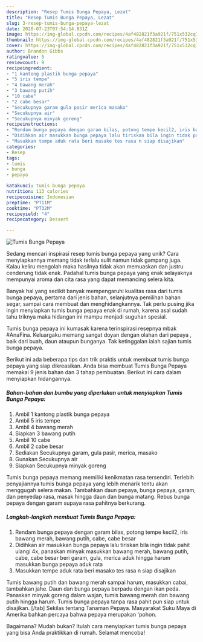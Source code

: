 ```yaml
---
description: "Resep Tumis Bunga Pepaya, Lezat"
title: "Resep Tumis Bunga Pepaya, Lezat"
slug: 3-resep-tumis-bunga-pepaya-lezat
date: 2020-07-23T07:54:14.831Z
image: https://img-global.cpcdn.com/recipes/4af482821f3a921f/751x532cq70/tumis-bunga-pepaya-foto-resep-utama.jpg
thumbnail: https://img-global.cpcdn.com/recipes/4af482821f3a921f/751x532cq70/tumis-bunga-pepaya-foto-resep-utama.jpg
cover: https://img-global.cpcdn.com/recipes/4af482821f3a921f/751x532cq70/tumis-bunga-pepaya-foto-resep-utama.jpg
author: Brandon Gibbs
ratingvalue: 5
reviewcount: 9
recipeingredient:
- "1 kantong plastik bunga pepaya"
- "5 iris tempe"
- "4 bawang merah"
- "3 bawang putih"
- "10 cabe"
- "2 cabe besar"
- "Secukupnya garam gula pasir merica masako"
- "Secukupnya air"
- "Secukupnya minyak goreng"
recipeinstructions:
- "Rendam bunga pepaya dengan garam bilas, potong tempe kecil2, iris bawang merah, bawang putih, cabe, cabe besar"
- "Didihkan air masukkan bunga pepaya lalu tiriskan bila ingin tidak pahit ulangi 4x, panaskan minyak masukkan bawang merah, bawang putih, cabe, cabe besar beri garam, gula, merica aduk hingga harum masukkan bunga pepaya aduk rata"
- "Masukkan tempe aduk rata beri masako tes rasa n siap disajikan"
categories:
- Resep
tags:
- tumis
- bunga
- pepaya

katakunci: tumis bunga pepaya 
nutrition: 113 calories
recipecuisine: Indonesian
preptime: "PT11M"
cooktime: "PT32M"
recipeyield: "4"
recipecategory: Dessert

---
```



![Tumis Bunga Pepaya](https://img-global.cpcdn.com/recipes/4af482821f3a921f/751x532cq70/tumis-bunga-pepaya-foto-resep-utama.jpg)

Sedang mencari inspirasi resep tumis bunga pepaya yang unik? Cara menyiapkannya memang tidak terlalu sulit namun tidak gampang juga. Kalau keliru mengolah maka hasilnya tidak akan memuaskan dan justru cenderung tidak enak. Padahal tumis bunga pepaya yang enak selayaknya mempunyai aroma dan cita rasa yang dapat memancing selera kita.

Banyak hal yang sedikit banyak mempengaruhi kualitas rasa dari tumis bunga pepaya, pertama dari jenis bahan, selanjutnya pemilihan bahan segar, sampai cara membuat dan menghidangkannya. Tak perlu pusing jika ingin menyiapkan tumis bunga pepaya enak di rumah, karena asal sudah tahu triknya maka hidangan ini mampu menjadi suguhan spesial.

Tumis bunga pepaya ini kumasak karena terinspirasi resepnya mbak #AnaFina. Keluargaku memang sangat doyan dengan olahan dari pepaya , baik dari buah, daun ataupun bunganya. Tak ketinggalan ialah sajian tumis bunga pepaya.


Berikut ini ada beberapa tips dan trik praktis untuk membuat tumis bunga pepaya yang siap dikreasikan. Anda bisa membuat Tumis Bunga Pepaya memakai 9 jenis bahan dan 3 tahap pembuatan. Berikut ini cara dalam menyiapkan hidangannya.

<!--inarticleads1-->

##### Bahan-bahan dan bumbu yang diperlukan untuk menyiapkan Tumis Bunga Pepaya:

1. Ambil 1 kantong plastik bunga pepaya
1. Ambil 5 iris tempe
1. Ambil 4 bawang merah
1. Siapkan 3 bawang putih
1. Ambil 10 cabe
1. Ambil 2 cabe besar
1. Sediakan Secukupnya garam, gula pasir, merica, masako
1. Gunakan Secukupnya air
1. Siapkan Secukupnya minyak goreng


Tumis bunga pepaya memang memiliki kenikmatan rasa tersendiri. Terlebih penyajiannya tumis bunga pepaya yang lebih menarik tentu akan menggugah selera makan. Tambahkan daun pepaya, bunga pepaya, garam, dan penyedap rasa, masak hingga daun dan bunga matang. Rebus bunga pepaya dengan garam supaya rasa pahitnya berkurang. 

<!--inarticleads2-->

##### Langkah-langkah membuat Tumis Bunga Pepaya:

1. Rendam bunga pepaya dengan garam bilas, potong tempe kecil2, iris bawang merah, bawang putih, cabe, cabe besar
1. Didihkan air masukkan bunga pepaya lalu tiriskan bila ingin tidak pahit ulangi 4x, panaskan minyak masukkan bawang merah, bawang putih, cabe, cabe besar beri garam, gula, merica aduk hingga harum masukkan bunga pepaya aduk rata
1. Masukkan tempe aduk rata beri masako tes rasa n siap disajikan


Tumis bawang putih dan bawang merah sampai harum, masukkan cabai, tambahkan jahe. Daun dan bunga pepaya berpadu dengan ikan peda. Panaskan minyak goreng dalam wajan, tumis bawang merah dan bawang putih hingga harum. Tumis bunga pepaya tanpa rasa pahit pun siap untuk disajikan. [/tab] Sekilas tentang Tanaman Pepaya. Masyarakat Suku Maya di Amerika bahkan percaya bahwa pepaya merupakan &#39;pohon. 

Bagaimana? Mudah bukan? Itulah cara menyiapkan tumis bunga pepaya yang bisa Anda praktikkan di rumah. Selamat mencoba!
